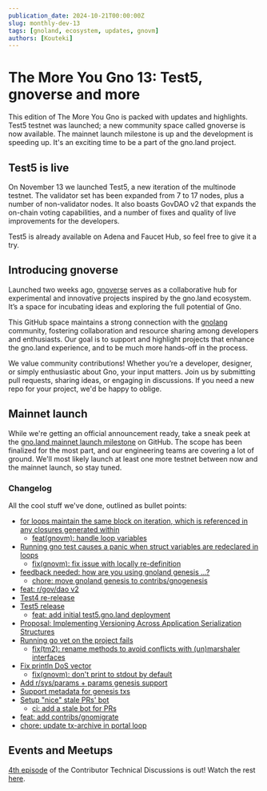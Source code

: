 ```yaml
---
publication_date: 2024-10-21T00:00:00Z
slug: monthly-dev-13
tags: [gnoland, ecosystem, updates, gnovm]
authors: [Kouteki]
---
```


# The More You Gno 13: Test5, gnoverse and more

This edition of The More You Gno is packed with updates and highlights. Test5 testnet was launched; a new community space called gnoverse is now available. The mainnet launch milestone is up and the development is speeding up. It's an exciting time to be a part of the gno.land project.

## Test5 is live

On November 13 we launched Test5, a new iteration of the multinode testnet. The validator set has been expanded from 7 to 17 nodes, plus a number of non-validator nodes. It also boasts GovDAO v2 that expands the on-chain voting capabilities, and a number of fixes and quality of live improvements for the developers. 

Test5 is already available on Adena and Faucet Hub, so feel free to give it a try.

## Introducing gnoverse

Launched two weeks ago, [gnoverse](https://github.com/gnoverse) serves as a collaborative hub for experimental and innovative projects inspired by the gno.land ecosystem. It’s a space for incubating ideas and exploring the full potential of Gno.

This GitHub space maintains a strong connection with the [gnolang](https://github.com/gnolang) community, fostering collaboration and resource sharing among developers and enthusiasts. Our goal is to support and highlight projects that enhance the gno.land experience, and to be much more hands-off in the process.

We value community contributions! Whether you’re a developer, designer, or simply enthusiastic about Gno, your input matters. Join us by submitting pull requests, sharing ideas, or engaging in discussions. If you need a new repo for your project, we'd be happy to oblige.

## Mainnet launch

While we're getting an official announcement ready, take a sneak peek at the [gno.land mainnet launch milestone](https://github.com/gnolang/gno/milestone/7) on GitHub. The scope has been finalized for the most part, and our engineering teams are covering a lot of ground. We'll most likely launch at least one more testnet between now and the mainnet launch, so stay tuned.

### Changelog

All the cool stuff we've done, outlined as bullet points:
- [for loops maintain the same block on iteration, which is referenced in any closures generated within](https://github.com/gnolang/gno/issues/1135)
    - [feat(gnovm): handle loop variables](https://github.com/gnolang/gno/pull/2429)
- [Running gno test causes a panic when struct variables are redeclared in loops](https://github.com/gnolang/gno/issues/3013)
    - [fix(gnovm): fix issue with locally re-definition](https://github.com/gnolang/gno/pull/3014)
- [feedback needed: how are you using gnoland genesis ...?](https://github.com/gnolang/gno/issues/2824)
    - [chore: move gnoland genesis to contribs/gnogenesis](https://github.com/gnolang/gno/pull/3041)
- [feat: r/gov/dao v2](https://github.com/gnolang/gno/pull/2581)
- [Test4 re-release](https://github.com/gnolang/gno/issues/3060)
- [Test5 release](https://github.com/gnolang/gno/issues/3061)
    - [feat: add initial test5.gno.land deployment](https://github.com/gnolang/gno/pull/3092)
- [Proposal: Implementing Versioning Across Application Serialization Structures](https://github.com/gnolang/gno/issues/1838)
- [Running go vet on the project fails](https://github.com/gnolang/gno/issues/2954)
    - [fix(tm2): rename methods to avoid conflicts with (un)marshaler interfaces](https://github.com/gnolang/gno/pull/3000)
- [Fix println DoS vector](https://github.com/gnolang/gno/issues/3075)
    - [fix(gnovm): don't print to stdout by default](https://github.com/gnolang/gno/pull/3076)
- [Add r/sys/params + params genesis support](https://github.com/gnolang/gno/pull/3003)
- [Support metadata for genesis txs](https://github.com/gnolang/gno/pull/2941)
- [Setup "nice" stale PRs' bot](https://github.com/gnolang/gno/issues/1445)
    - [ci: add a stale bot for PRs](https://github.com/gnolang/gno/pull/2804)
- [feat: add contribs/gnomigrate](https://github.com/gnolang/gno/pull/3063)
- [chore: update tx-archive in portal loop](https://github.com/gnolang/gno/pull/3064)

## Events and Meetups

[4th episode](https://youtu.be/hRZ7iU4bovM?si=2tOUeuIyiSWxELGv) of the Contributor Technical Discussions is out! Watch the rest [here](https://www.youtube.com/playlist?list=PL7nP7r1QiDktMCdw1ydQo2crM3y6Zk7E4).